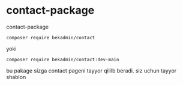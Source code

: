 # contact-package
contact-package

 ```
composer require bekadmin/contact
```
yoki
 ```
composer require bekadmin/contact:dev-main
```

bu pakage sizga contact pageni tayyor qililb beradi. siz uchun tayyor shablon
